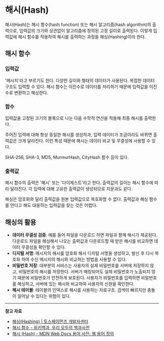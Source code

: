 # 해시(Hash)

해시(Hash)는 해시 함수(hash function) 또는 해시 알고리즘(hash algorithm)의 출력으로, 입력값의 크기와 상관없이 알고리즘에 정의된 고정 길이로 출력된다. 이렇게 입력값에 해시 함수를 적용하여 해시를 출력하는 과정을 해싱(Hashing)이라 한다.



## 해시 함수

### 입력값

'메시지'라고 부르기도 한다. 다양한 길이와 형태의 데이터가 사용된다. 복잡한 데이터 구조도 입력할 수 있다. 해시 함수는 이진수로 데이터를 처리하기 때문에 입력값을 이진수로 변환하고 해싱한다.

### 함수

입력값을 고정된 크기의 블록으로 나눈 다음 수학적 연산을 적용해 최종 해시를 출력한다. 

주어진 입력에 대해 항상 동일한 해시를 생성하과, 입력 데이터가 조금이라도 바뀌면 출력값은 크게 달라진다. 이런 특성 때문에 해시는 데이터 비교 및 무결성에 사용할 수 있다.

SHA-256, SHA-3, MD5, MurmurHash, CityHash 함수 등이 있다.

### 출력값

해시 함수의 출력은 '해시' 또는 '다이제스트'라고 한다. 출력값의 길이는 해시 함수에 따라 달라진다. 각 입력에 대해 고유한 출력값이 생성되므로 지문과도 같다.

해싱은 암호화와 달리 출력값을 원본 입력값으로 복호화할 수 없다. 출력값과 해싱 함수를 안다고 해도 대응하는 입력값을 찾는 것은 어렵다.

## 해싱의 활용

- **데이터 무결성 검증**: 예를 들어 파일을 다운로드 하면 파일과 함께 해시가 제공된다. 다운로드 파일을 해싱해서 나오는 출력값과 다운로드할 때 받은 해시를 비교하면 데이터 무결성을 확인할 수 있다.
- **디지털 서명**: 메시지의 해시를 암호화 해서 디지털 서명을 생성하고, 발신 후 다시 복호화 하여 수신 메시지의 해시와 비교하는 방법을 사용할 수 있다.
- **비밀번호 저장**: 대부분의 서비스는 사용자의 실제 비밀번호를 서버에 저장하지 않고, 비밀번호의 해시를 저장한다. 서버가 해킹되어도 실제 비밀번호가 노출되지 않기 때문에 비밀번호가 안전하게 보호된다. 사용자가 비밀번호를 입력하면 비밀번호를 해싱하고, 서버에 있는 해시와 비교하여 사용자의 신원을 확인한다.
- **해시 테이블**: 테이블의 인덱스로 해시를 사용하는 자료구조. 검색이 빠르지만 충돌이 일어날 수 있다는 위험이 있다.

---

**참고 자료**

- [해싱(Hashing) | 토스페이먼츠 개발자센터](https://docs.tosspayments.com/resources/glossary/hashing)
- [해시 함수 - 위키백과, 우리 모두의 백과사전](https://ko.wikipedia.org/wiki/%ED%95%B4%EC%8B%9C_%ED%95%A8%EC%88%98)
- [해시 (Hash) - MDN Web Docs 용어 사전: 웹 용어 정의](https://developer.mozilla.org/ko/docs/Glossary/Hash)